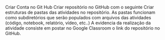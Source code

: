 Criar Conta no Git Hub
Criar repositório no GitHub com o seguinte
Criar estruturas de pastas das atividades no repositório.
As pastas funcionam como subdiretórios que serão populados com arquivos das atividades (código, notebook, relatório, vídeo, etc..)
A evidencia da realização da atividade consiste em postar no Google Classroom o link do repositório no GitHub.